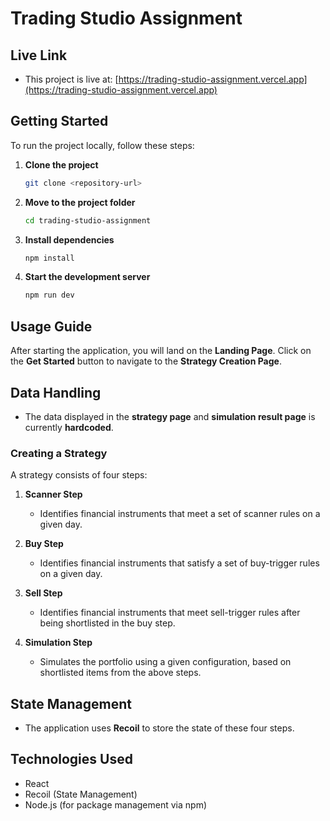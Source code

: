 # Trading Studio Assignment

## Live Link
- This project is live at: [https://trading-studio-assignment.vercel.app](https://trading-studio-assignment.vercel.app)

## Getting Started

To run the project locally, follow these steps:

1. **Clone the project**
   ```sh
   git clone <repository-url>
   ```
2. **Move to the project folder**
   ```sh
   cd trading-studio-assignment
   ```
3. **Install dependencies**
   ```sh
   npm install
   ```
4. **Start the development server**
   ```sh
   npm run dev
   ```

## Usage Guide

After starting the application, you will land on the **Landing Page**. Click on the **Get Started** button to navigate to the **Strategy Creation Page**.

## Data Handling
- The data displayed in the **strategy page** and **simulation result page** is currently **hardcoded**.

### Creating a Strategy
A strategy consists of four steps:

1. **Scanner Step**  
   - Identifies financial instruments that meet a set of scanner rules on a given day.

2. **Buy Step**  
   - Identifies financial instruments that satisfy a set of buy-trigger rules on a given day.

3. **Sell Step**  
   - Identifies financial instruments that meet sell-trigger rules after being shortlisted in the buy step.

4. **Simulation Step**  
   - Simulates the portfolio using a given configuration, based on shortlisted items from the above steps.

## State Management
- The application uses **Recoil** to store the state of these four steps.

## Technologies Used
- React
- Recoil (State Management)
- Node.js (for package management via npm)

